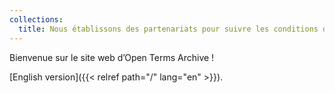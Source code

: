 ```yaml
---
collections:
  title: Nous établissons des partenariats pour suivre les conditions d'utilisation de nombreuses industries, dans plusieurs langues et juridictions
---
```

Bienvenue sur le site web d’Open Terms Archive !

[English version]({{< relref path="/" lang="en" >}}).

